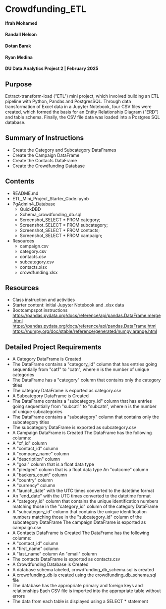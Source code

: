 # Crowdfunding_ETL

#### Ifrah Mohamed
#### Randall Nelson
#### Dotan Barak 
#### Ryan Medina

#### DU Data Analytics Project 2 | February 2025

## Purpose

Extract-transform-load ("ETL") mini project, which involved building an ETL pipeline with Python, Pandas and PostgresSQL. Through data transformation of Excel data in a Jupyter Notebook, four CSV files were created, which formed the basis for an Entity Relationship Diagram ("ERD") and table schema. Finally, the CSV file data was loaded into a Postgres SQL database.

## Summary of Instructions
* Create the Category and Subcategory DataFrames
* Create the Campaign DataFrame
* Create the Contacts DataFrame
* Create the Crowdfunding Database

## Contents
* README.md
* ETL_Mini_Project_Starter_Code.ipynb
* PgAdmin4_Database
    * QuickDBD
    * Schema_crowdfunding_db.sql
    * Screenshot_SELECT * FROM category;
    * Screenshot_SELECT * FROM subcategory;
    * Screenshot_SELECT * FROM contacts;
    * Screenshot_SELECT * FROM campaign;
* Resources
    * campaign.csv
    * category.csv
    * contacts.csv
    * subcategory.csv
    * contacts.xlsx
    * crowdfunding.xlsx

## Resources
* Class instruction and activities
* Starter content: initial Jupyter Notebook and .xlsx data
* Bootcampspot instructions
https://pandas.pydata.org/docs/reference/api/pandas.DataFrame.merge.html
https://pandas.pydata.org/docs/reference/api/pandas.DataFrame.html
https://numpy.org/doc/stable/reference/generated/numpy.arange.html



## Detailed Project Requirements
* A Category DataFrame is Created 
* The DataFrame contains a "category_id" column that has entries going sequentially from "cat1" to "catn", where n is the number of unique categories 
* The DataFrame has a "category" column that contains only the category titles 
* The category DataFrame is exported as category.csv 
* A Subcategory DataFrame is Created 
* The DataFrame contains a "subcategory_id" column that has entries going sequentially from "subcat1" to "subcatn", where n is the number of unique subcategories 
* The DataFrame contains a "subcategory" column that contains only the subcategory titles 
* The subcategory DataFrame is exported as subcategory.csv 
* A Campaign DataFrame is Created 
The DataFrame has the following columns: 
* A "cf_id" column
* A "contact_id" column
* A "company_name" column
* A "description" column
* A "goal" column that is a float data type
* A "pledged" column that is a float data type
An "outcome" column
* A "backers_count" column
* A "country" column
* A "currency" column
* A "launch_date" with the UTC times converted to the datetime format
* An "end_date" with the UTC times converted to the datetime format
* A "category_id" column that contains the unique identification numbers matching those in the "category_id" column of the category DataFrame
* A "subcategory_id" column that contains the unique identification numbers matching those in the "subcategory_id" column of the subcategory DataFrame
The campaign DataFrame is exported as campaign.csv 
* A Contacts DataFrame is Created 
The DataFrame has the following columns: 
* A "contact_id" column
* A "first_name" column
* A "last_name" column
An "email" column
* The contacts DataFrame is exported as contacts.csv 
* A Crowdfunding Database is Created 
* A database schema labeled, crowdfunding_db_schema.sql is created 
* A crowdfunding_db is created using the crowdfunding_db_schema.sql file 
* The database has the appropriate primary and foreign keys and relationships 
Each CSV file is imported into the appropriate table without errors 
* The data from each table is displayed using a SELECT * statement 
